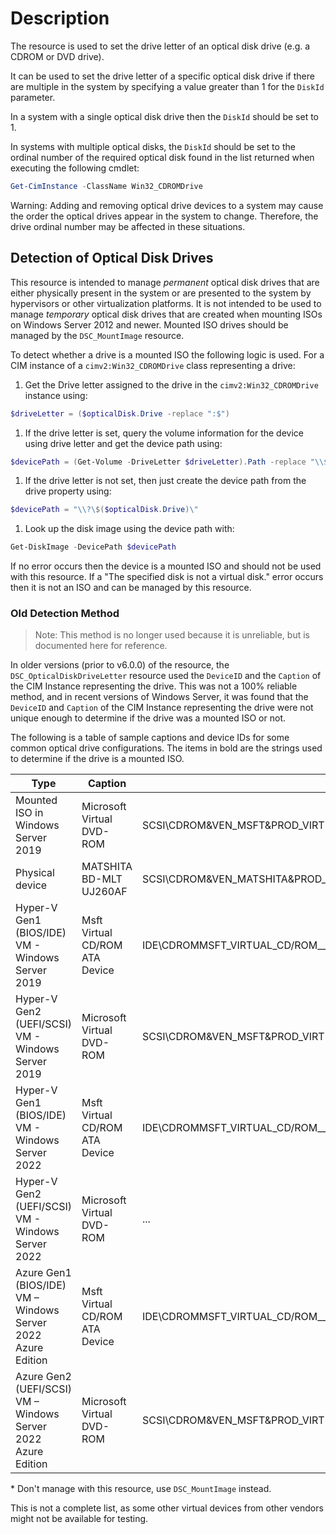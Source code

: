 # Description

The resource is used to set the drive letter of an optical disk drive (e.g.
a CDROM or DVD drive).

It can be used to set the drive letter of a specific optical disk drive if
there are multiple in the system by specifying a value greater than 1 for
the `DiskId` parameter.

In a system with a single optical disk drive then the `DiskId` should
be set to 1.

In systems with multiple optical disks, the `DiskId` should be set to
the ordinal number of the required optical disk found in the list
returned when executing the following cmdlet:

```powershell
Get-CimInstance -ClassName Win32_CDROMDrive
```

Warning: Adding and removing optical drive devices to a system may cause the
order the optical drives appear in the system to change. Therefore, the
drive ordinal number may be affected in these situations.

## Detection of Optical Disk Drives

This resource is intended to manage _permanent_ optical disk drives that are
either physically present in the system or are presented to the system by
hypervisors or other virtualization platforms. It is not intended to be used
to manage _temporary_ optical disk drives that are created when mounting ISOs
on Windows Server 2012 and newer. Mounted ISO drives should be managed by the
`DSC_MountImage` resource.

To detect whether a drive is a mounted ISO the following logic is used.
For a CIM instance of a `cimv2:Win32_CDROMDrive` class representing a
drive:

1. Get the Drive letter assigned to the drive in the `cimv2:Win32_CDROMDrive`
  instance using:

  ```powershell
  $driveLetter = ($opticalDisk.Drive -replace ":$")
  ```

1. If the drive letter is set, query the volume information for the device
   using drive letter and get the device path using:

  ```powershell
  $devicePath = (Get-Volume -DriveLetter $driveLetter).Path -replace "\\$"
  ```

1. If the drive letter is not set, then just create the device path from the
   drive property using:

  ```powershell
  $devicePath = "\\?\$($opticalDisk.Drive)\"
  ```

1. Look up the disk image using the device path with:

  ```powershell
  Get-DiskImage -DevicePath $devicePath
  ```

  If no error occurs then the device is a mounted ISO and should not be
  used with this resource. If a "The specified disk is not a virtual
  disk." error occurs then it is not an ISO and can be managed by this
  resource.

### Old Detection Method

> Note: This method is no longer used because it is unreliable, but is documented
> here for reference.

In older versions (prior to v6.0.0) of the resource, the `DSC_OpticalDiskDriveLetter`
resource used the `DeviceID` and the `Caption` of the CIM Instance representing
the drive. This was not a 100% reliable method, and in recent versions of Windows
Server, it was found that the `DeviceID` and `Caption` of the CIM Instance
representing the drive were not unique enough to determine if the drive was a
mounted ISO or not.

The following is a table of sample captions and device IDs for some common
optical drive configurations. The items in bold are the strings used to
determine if the drive is a mounted ISO.

| Type | Caption | DeviceID | Manage using |
| ---- | ------- | -------- | ----------- |
| Mounted ISO in Windows Server 2019 | Microsoft Virtual DVD-ROM | SCSI\CDROM&VEN_MSFT&PROD_VIRTUAL_DVD-ROM\2&1F4ADFFE&0&000004 | `DSC_MountImage`* |
| Physical device | MATSHITA BD-MLT UJ260AF | SCSI\CDROM&VEN_MATSHITA&PROD_BD-MLT_UJ260AF\4&23A5A6AC&0&000200 | `DSC_OpticalDiskDriveLetter` |
| Hyper-V Gen1 (BIOS/IDE) VM - Windows Server 2019 | Msft Virtual CD/ROM ATA Device | IDE\CDROMMSFT_VIRTUAL_CD/ROM_____________________1.0_____\5&CFB56DE&0&1.0.0 | `DSC_OpticalDiskDriveLetter` |
| Hyper-V Gen2 (UEFI/SCSI) VM - Windows Server 2019 | Microsoft Virtual DVD-ROM | SCSI\CDROM&VEN_MSFT&PROD_VIRTUAL_DVD-ROM\000001 | `DSC_OpticalDiskDriveLetter` |
| Hyper-V Gen1 (BIOS/IDE) VM - Windows Server 2022 | Msft Virtual CD/ROM ATA Device | IDE\CDROMMSFT_VIRTUAL_CD/ROM_____________________1.0_____\5&CFB56DE&0&1.0.0 | `DSC_OpticalDiskDriveLetter` |
| Hyper-V Gen2 (UEFI/SCSI) VM - Windows Server 2022 | Microsoft Virtual DVD-ROM | ... | `DSC_OpticalDiskDriveLetter` |
| Azure Gen1 (BIOS/IDE) VM – Windows Server 2022 Azure Edition | Msft Virtual CD/ROM ATA Device | IDE\CDROMMSFT_VIRTUAL_CD/ROM_____________________1.0_____\5&CFB56DE&0&1.0.0 | `DSC_OpticalDiskDriveLetter` |
| Azure Gen2 (UEFI/SCSI) VM – Windows Server 2022 Azure Edition | Microsoft Virtual DVD-ROM | SCSI\CDROM&VEN_MSFT&PROD_VIRTUAL_DVD-ROM\5&394B69D0&0&000002 | `DSC_pticalDiskDriveLetter` |

\* Don't manage with this resource, use `DSC_MountImage` instead.

This is not a complete list, as some other virtual devices from other vendors
might not be available for testing.
